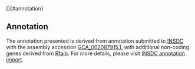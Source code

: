 []{#annotation}

Annotation
----------

The annotation presented is derived from annotation submitted to
[INSDC](http://www.insdc.org) with the assembly accession
[GCA\_002087915.1](http://www.ebi.ac.uk/ena/data/view/GCA_002087915.1),
with additional non-coding genes derived from
[Rfam](http://rfam.xfam.org/). For more details, please visit [INSDC
annotation
import](http://ensemblgenomes.org/info/data/insdc_annotation).
